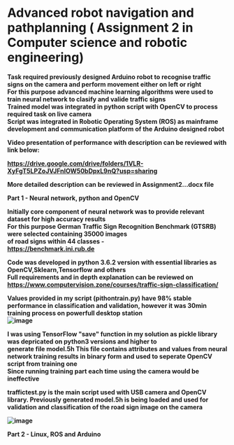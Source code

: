 # Advanced robot navigation and pathplanning ( Assignment 2 in Computer science and robotic engineering)

<b />Task required previously designed Arduino robot to recognise traffic signs on the camera and perform movement either on left or right  
<b />For this purpose advanced machine learning algorithms were used to train neural network to clasify and valide traffic signs  
<b />Trained model was integrated in python script with OpenCV to process required task on live camera  
<b />Script was integrated in Robotic Operating System (ROS) as mainframe development and communication platform of the Arduino designed robot  

<b />Video presentation of performance with description can be reviewed with link below:  

<b />https://drive.google.com/drive/folders/1VLR-XyFgT5LPZoJVJFnIOW50bDpxL9nQ?usp=sharing

<b />More detailed description can be reviewed in Assignment2...docx file

<b />    Part  1 - Neural network, python and OpenCV <b />
<b />
  
<b />    Initially core component of neural network was to provide relevant dataset for high accuracy results  
<b />    For this purpose German Traffic Sign Recognition Benchmark (GTSRB) were selected containing 35000 images  
<b />    of road signs within 44 classes -  
https://benchmark.ini.rub.de  

<b />    Code was developed in python 3.6.2 version with essential libraries as OpenCV,Sklearn,Tensorflow and others  
<b />    Full requirements and in depth explanation can be reviewed on  
https://www.computervision.zone/courses/traffic-sign-classification/    

<b />    Values provided in my script (pithontrain.py) have 98% stable performance in classification and validation, however it was 30min training process on powerfull desktop station  
![image](https://user-images.githubusercontent.com/58305266/192403694-90d246c9-25e1-4feb-a8a5-7d6e6b104ce6.png)

<b />    I was using TensorFlow "save" function in my solution as pickle library was depricated on python3 versions and higher to  
<b />    generate file model.5h
<b />    This file contains attributes and values from neural network training results in binary form and used to seperate OpenCV script from training one  
Since running training part each time using the camera would be ineffective  
  
traffictest.py is the main script used with USB camera and OpenCV library. Previously generated model.5h is being loaded and used for validation and classification of the road sign image on the camera

![image](https://user-images.githubusercontent.com/58305266/192403330-05a1cba6-59bb-40c1-845b-7326b2c8a6e3.png)

Part 2 - Linux, ROS and Arduino  
  
